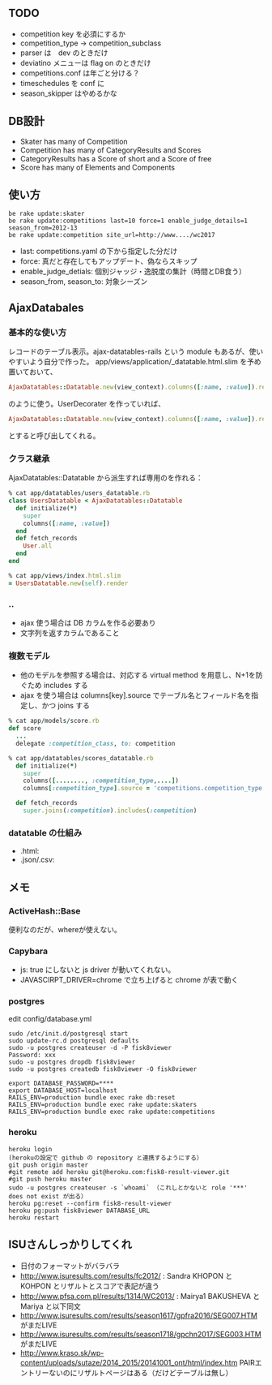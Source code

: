 
## TODO

- competition key を必須にするか
- competition_type -> competition_subclass
- parser は　dev のときだけ
- deviatino メニューは flag on のときだけ
- competitions.conf は年ごと分ける？
- timeschedules を conf に
- season_skipper はやめるかな

## DB設計
- Skater has many of Competition
- Competition has many of CategoryResults and Scores
- CategoryResults has a Score of short and a Score of free
- Score has many of Elements and Components

## 使い方

```
be rake update:skater
be rake update:competitions last=10 force=1 enable_judge_details=1 season_from=2012-13
be rake update:competition site_url=http://www..../wc2017
```

- last: competitions.yaml の下から指定した分だけ
- force: 真だと存在してもアップデート、偽ならスキップ
- enable_judge_detials: 個別ジャッジ・逸脱度の集計（時間とDB食う）
- season_from, season_to: 対象シーズン

## AjaxDatabales

### 基本的な使い方
レコードのテーブル表示。ajax-datatables-rails という module もあるが、使いやすいよう自分で作った。
app/views/application/_datatable.html.slim を予め置いておいて、　

```ruby
AjaxDatatables::Datatable.new(view_context).columns([:name, :value]).records(User.all).render
```

のように使う。UserDecorater を作っていれば、

```ruby
AjaxDatatables::Datatable.new(view_context).columns([:name, :value]).records(User.all).decorator.render
```
とすると呼び出してくれる。

### クラス継承
AjaxDatatables::Datatable から派生すれば専用のを作れる：

```ruby
% cat app/datatables/users_datatable.rb
class UsersDatatable < AjaxDatatables::Datatable
  def initialize(*)
	super
	columns([:name, :value])
  end
  def fetch_records
	User.all
  end
end

% cat app/views/index.html.slim
= UsersDatatable.new(self).render
```
### ..
- ajax 使う場合は DB カラムを作る必要あり
- 文字列を返すカラムであること

### 複数モデル

- 他のモデルを参照する場合は、対応する virtual method を用意し、N+1を防ぐため includes する
- ajax を使う場合は columns[key].source でテーブル名とフィールド名を指定し、かつ joins する

```ruby
% cat app/models/score.rb
def score
  ...
  delegate :competition_class, to: competition

% cat app/datatables/scores_datatable.rb
  def initialize(*)
    super
	columns([........, :competition_type,....])
	columns[:competition_type].source = 'competitions.competition_type'

  def fetch_records
    super.joins(:competition).includes(:competition)
```

### datatable の仕組み
- .html:
- .json/.csv:


## メモ
### ActiveHash::Base
便利なのだが、whereが使えない。

### Capybara
- js: true にしないと js driver が動いてくれない。
- JAVASCIRPT_DRIVER=chrome で立ち上げると chrome が表で動く

### postgres
edit config/database.yml

```
sudo /etc/init.d/postgresql start
sudo update-rc.d postgresql defaults
sudo -u postgres createuser -d -P fisk8viewer
Password: xxx
sudo -u postgres dropdb fisk8viewer
sudo -u postgres createdb fisk8viewer -O fisk8viewer

export DATABASE_PASSWORD=****
export DATABASE_HOST=localhost
RAILS_ENV=production bundle exec rake db:reset
RAILS_ENV=production bundle exec rake update:skaters
RAILS_ENV=production bundle exec rake update:competitions

```
### heroku

```
heroku login
(herokuの設定で github の repository と連携するようにする）
git push origin master
#git remote add heroku git@heroku.com:fisk8-result-viewer.git
#git push heroku master
sudo -u postgres createuser -s `whoami` （これしとかないと role '***' does not exist が出る）
heroku pg:reset --confirm fisk8-result-viewer
heroku pg:push fisk8viewer DATABASE_URL
heroku restart
```

## ISUさんしっかりしてくれ

- 日付のフォーマットがバラバラ
- http://www.isuresults.com/results/fc2012/ : Sandra KHOPON と KOHPON とリザルトとスコアで表記が違う
- http://www.pfsa.com.pl/results/1314/WC2013/ : Mairya1 BAKUSHEVA と Mariya と以下同文
- http://www.isuresults.com/results/season1617/gpfra2016/SEG007.HTM がまだLIVE
- http://www.isuresults.com/results/season1718/gpchn2017/SEG003.HTM がまだLIVE
- http://www.kraso.sk/wp-content/uploads/sutaze/2014_2015/20141001_ont/html/index.htm PAIRエントリーないのにリザルトページはある（だけどテーブルは無し）
